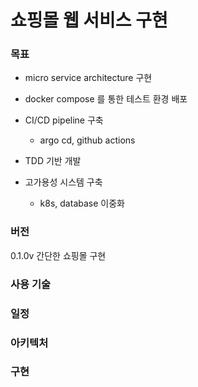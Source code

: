 # 쇼핑몰 웹 서비스 구현

### 목표

* micro service architecture 구현

* docker compose 를 통한 테스트 환경 배포

* CI/CD pipeline 구축
  
  * argo cd, github actions

* TDD 기반 개발

* 고가용성 시스템 구축
  
  * k8s, database 이중화

### 버전

0.1.0v 간단한 쇼핑몰 구현

### 사용 기술

### 일정

### 아키텍처

### 구현
